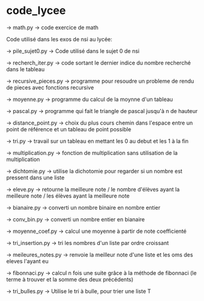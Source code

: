 # code_lycee

-> math.py
  -> code exercice de math

Code utilisé dans les exos de nsi au lycée:

  -> pile_sujet0.py
    -> Code utilisé dans le sujet 0 de nsi
    
  -> recherch_iter.py
    -> code sortant le dernier indice du nombre recherché dans le tableau
    
  -> recursive_pieces.py
    -> programme pour resoudre un probleme de rendu de pieces avec fonctions recursive
    
  -> moyenne.py
    -> programme du calcul de la moynne d'un tableau
    
  -> pascal.py
    -> programme qui fait le triangle de pascal jusqu'à n de hauteur
    
  -> distance_point.py
    -> choix du plus cours chemin dans l'espace entre un point de référence et un tableau de point possible

  -> tri.py
    -> travail sur un tableau en mettant les 0 au debut et les 1 à la fin
    
  -> multiplication.py
    -> fonction de multiplication sans utilisation de la multiplication
    
 -> dichtomie.py
    -> utilise la dichotomie pour regarder si un nombre est pressent dans une liste
    
 -> eleve.py
    -> retourne la meilleure note / le nombre d'élèves ayant la meilleure note / les élèves ayant la meilleure note
    
 -> bianaire.py
    -> converti un nombre binaire en nombre entier
    
 -> conv_bin.py
    -> converti un nombre entier en bianaire
    
 -> moyenne_coef.py
    -> calcul une moyenne à partir de note coefficienté
 
 -> tri_insertion.py
    -> tri les nombres d'un liste par ordre croissant
   
 -> meileures_notes.py
    -> renvoie la meilleur note d'une liste et les oms des eleves l'ayant eu

 -> fibonnaci.py
    -> calcul n fois une suite grâce à la méthode de fibonnaci (le terme à trouver et la somme des deux précédents)
 
 -> tri_bulles.py
    -> Utilise le tri à bulle, pour trier une liste T
